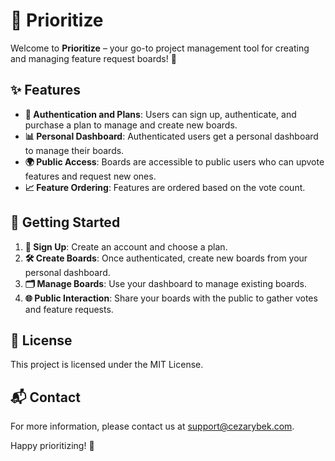 # 🎯 Prioritize

Welcome to **Prioritize** – your go-to project management tool for creating and managing feature request boards! 🚀

## ✨ Features

- **🔐 Authentication and Plans**: Users can sign up, authenticate, and purchase a plan to manage and create new boards.
- **📊 Personal Dashboard**: Authenticated users get a personal dashboard to manage their boards.
- **🌍 Public Access**: Boards are accessible to public users who can upvote features and request new ones.
- **📈 Feature Ordering**: Features are ordered based on the vote count.

## 🚀 Getting Started

1. **📝 Sign Up**: Create an account and choose a plan.
2. **🛠️ Create Boards**: Once authenticated, create new boards from your personal dashboard.
3. **🗂️ Manage Boards**: Use your dashboard to manage existing boards.
4. **🌐 Public Interaction**: Share your boards with the public to gather votes and feature requests.

## 📜 License

This project is licensed under the MIT License.

## 📬 Contact

For more information, please contact us at [support@cezarybek.com](mailto:cezary@cezarybek.com).

Happy prioritizing! 🎉
